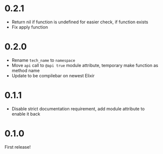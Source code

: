 # 0.2.1

* Return nil if function is undefined for easier check, if function exists
* Fix apply function

# 0.2.0

* Rename `tech_name` to `namespace`
* Move `api` call to `@api true` module attribute, temporary make function as method name
* Update to be compilebar on newest Elixir

# 0.1.1

* Disable strict documentation requirement, add module attribute to enable it back

# 0.1.0

First release!
